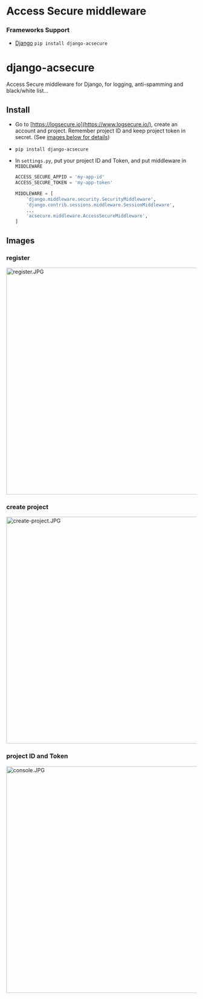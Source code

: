 # Access Secure middleware
### Frameworks Support
 - [Django](#django-acsecure)  `pip install django-acsecure`

# django-acsecure

Access Secure middleware for Django, for logging, anti-spamming and black/white list...

## Install

 - Go to [https://logsecure.io](https://www.logsecure.io/), create an account and project. Remember project ID and keep project token in secret. (See [images below for details](#images))
 -     pip install django-acsecure
 - In `settings.py`, put your project ID and Token, and put middleware in `MIDDLEWARE`    
 
	```python
	ACCESS_SECURE_APPID = 'my-app-id'
    ACCESS_SECURE_TOKEN = 'my-app-token'
    
    MIDDLEWARE = [
	    'django.middleware.security.SecurityMiddleware',
	    'django.contrib.sessions.middleware.SessionMiddleware',
	    ...
	    'acsecure.middleware.AccessSecureMiddleware',
	]
	```

## Images
### register    
<img alt="register.JPG" src="https://github.com/TrentaIcedCoffee/access-secure/blob/master/images/register.JPG" width="600" />    

### create project    
<img alt="create-project.JPG" src="https://github.com/TrentaIcedCoffee/access-secure/blob/master/images/create-project.JPG" width="600" />    

### project ID and Token    
<img alt="console.JPG" src="https://github.com/TrentaIcedCoffee/access-secure/blob/master/images/console.JPG" width="600" />    
